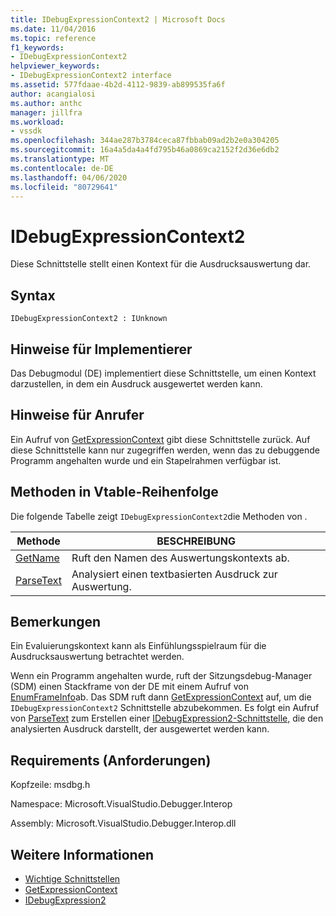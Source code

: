 ```yaml
---
title: IDebugExpressionContext2 | Microsoft Docs
ms.date: 11/04/2016
ms.topic: reference
f1_keywords:
- IDebugExpressionContext2
helpviewer_keywords:
- IDebugExpressionContext2 interface
ms.assetid: 577fdaae-4b2d-4112-9839-ab899535fa6f
author: acangialosi
ms.author: anthc
manager: jillfra
ms.workload:
- vssdk
ms.openlocfilehash: 344ae287b3784ceca87fbbab09ad2b2e0a304205
ms.sourcegitcommit: 16a4a5da4a4fd795b46a0869ca2152f2d36e6db2
ms.translationtype: MT
ms.contentlocale: de-DE
ms.lasthandoff: 04/06/2020
ms.locfileid: "80729641"
---
```

# <a name="idebugexpressioncontext2"></a>IDebugExpressionContext2
Diese Schnittstelle stellt einen Kontext für die Ausdrucksauswertung dar.

## <a name="syntax"></a>Syntax

```
IDebugExpressionContext2 : IUnknown
```

## <a name="notes-for-implementers"></a>Hinweise für Implementierer
 Das Debugmodul (DE) implementiert diese Schnittstelle, um einen Kontext darzustellen, in dem ein Ausdruck ausgewertet werden kann.

## <a name="notes-for-callers"></a>Hinweise für Anrufer
 Ein Aufruf von [GetExpressionContext](../../../extensibility/debugger/reference/idebugstackframe2-getexpressioncontext.md) gibt diese Schnittstelle zurück. Auf diese Schnittstelle kann nur zugegriffen werden, wenn das zu debuggende Programm angehalten wurde und ein Stapelrahmen verfügbar ist.

## <a name="methods-in-vtable-order"></a>Methoden in Vtable-Reihenfolge
 Die folgende Tabelle zeigt `IDebugExpressionContext2`die Methoden von .

|Methode|BESCHREIBUNG|
|------------|-----------------|
|[GetName](../../../extensibility/debugger/reference/idebugexpressioncontext2-getname.md)|Ruft den Namen des Auswertungskontexts ab.|
|[ParseText](../../../extensibility/debugger/reference/idebugexpressioncontext2-parsetext.md)|Analysiert einen textbasierten Ausdruck zur Auswertung.|

## <a name="remarks"></a>Bemerkungen
 Ein Evaluierungskontext kann als Einfühlungsspielraum für die Ausdrucksauswertung betrachtet werden.

 Wenn ein Programm angehalten wurde, ruft der Sitzungsdebug-Manager (SDM) einen Stackframe von der DE mit einem Aufruf von [EnumFrameInfo](../../../extensibility/debugger/reference/idebugthread2-enumframeinfo.md)ab. Das SDM ruft dann [GetExpressionContext](../../../extensibility/debugger/reference/idebugstackframe2-getexpressioncontext.md) auf, um die `IDebugExpressionContext2` Schnittstelle abzubekommen. Es folgt ein Aufruf von [ParseText](../../../extensibility/debugger/reference/idebugexpressioncontext2-parsetext.md) zum Erstellen einer [IDebugExpression2-Schnittstelle,](../../../extensibility/debugger/reference/idebugexpression2.md) die den analysierten Ausdruck darstellt, der ausgewertet werden kann.

## <a name="requirements"></a>Requirements (Anforderungen)
 Kopfzeile: msdbg.h

 Namespace: Microsoft.VisualStudio.Debugger.Interop

 Assembly: Microsoft.VisualStudio.Debugger.Interop.dll

## <a name="see-also"></a>Weitere Informationen
- [Wichtige Schnittstellen](../../../extensibility/debugger/reference/core-interfaces.md)
- [GetExpressionContext](../../../extensibility/debugger/reference/idebugstackframe2-getexpressioncontext.md)
- [IDebugExpression2](../../../extensibility/debugger/reference/idebugexpression2.md)
